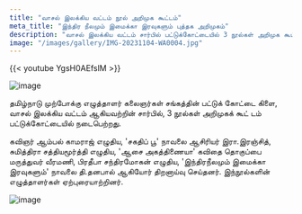 ```yaml
---
title: "வாசல் இலக்கிய வட்டம் நூல் அறிமுக கூட்டம்"
meta_title: "இந்திர நீலமும் இமைக்கா இரவுகளும் புத்தக அறிமுகம்"
description: "வாசல் இலக்கிய வட்டம் சார்பில் பட்டுக்கோட்டையில் 3 நூல்கள் அறிமுக கூட்டம்"
image: "/images/gallery/IMG-20231104-WA0004.jpg"
---
```


{{< youtube YgsH0AEfslM >}}

![image](/images/vaasal.png)

தமிழ்நாடு முற்போக்கு எழுத்தாளர் கலைஞர்கள் சங்கத்தின் பட்டுக் கோட்டை கிளை, வாசல் இலக்கிய வட்டம் ஆகியவற்றின் சார்பில், 3 நூல்கள் அறிமுகக் கூட் டம் பட்டுக்கோட்டையில் நடைபெற்றது. 

கவிஞர் ஆம்பல் காமராஜ் எழுதிய, 'சகதிப் பூ' நாவலை ஆசிரியர் இரா.இரஞ்சித், சுமித்திரா சத்தியமூர்த்தி எழுதிய, 'ஆசை அகத்திணையா' கவிதை தொகுப்பை மருத்துவர் வீரமணி, பிரதீபா சந்திரமோகன் எழுதிய, 'இந்திரநீலமும் இமைக்கா இரவுகளும்' நாவலை தி.தனபால் ஆகியோர் திறனாய்வு செய்தனர். இந்நூல்களின் எழுத்தாளர்கள் ஏற்புரையாற்றினர்.

![image](/images/vaasal-ilakkiya-vattam.png)